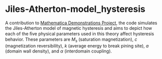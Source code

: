 # Jiles-Atherton-model_hysteresis

A contribution to [Mathematica Demonstrations Project](https://demonstrations.wolfram.com/JilesAthertonModelOfMagneticHysteresis/), the code simulates the Jiles-Atherton model of magnetic hysteresis and aims to depict how each of the ﬁve physical parameters used in this theory affect hysteresis behavior. These parameters are $M_s$ (saturation magnetization), $c$ (magnetization reversibility), $k$ (average energy to break pining site), $a$ (domain wall density), and $\alpha$ (interdomain coupling).
